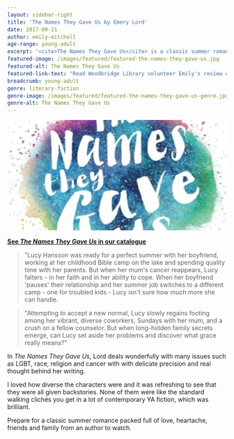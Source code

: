```yaml
---
layout: sidebar-right
title: 'The Names They Gave Us by Emery Lord'
date: 2017-09-21
author: emily-mitchell
age-range: young-adult
excerpt: '<cite>The Names They Gave Us</cite> is a classic summer romance packed full of love, heartache, friends and family from an author to watch.'
featured-image: /images/featured/featured-the-names-they-gave-us.jpg
featured-alt: The Names They Gave Us
featured-link-text: "Read Woodbridge Library volunteer Emily's review of <cite>The Names They Gave Us</cite>, by Emery Lord."
breadcrumb: young-adult
genre: literary-fiction
genre-image: /images/featured/featured-the-names-they-gave-us-genre.jpg
genre-alt: The Names They Gave Us
---
```


![The Names They Gave Us](/images/featured/featured-the-names-they-gave-us.jpg)

**[See <cite>The Names They Gave Us</cite> in our catalogue](https://suffolk.spydus.co.uk/cgi-bin/spydus.exe/ENQ/OPAC/BIBENQ?BRN=2160775)**

> "Lucy Hansson was ready for a perfect summer with her boyfriend, working at her childhood Bible camp on the lake and spending quality time with her parents. But when her mum's cancer reappears, Lucy falters - in her faith and in her ability to cope. When her boyfriend 'pauses' their relationship and her summer job switches to a different camp - one for troubled kids - Lucy isn't sure how much more she can handle.

> "Attempting to accept a new normal, Lucy slowly regains footing among her vibrant, diverse coworkers, Sundays with her mum, and a crush on a fellow counselor. But when long-hidden family secrets emerge, can Lucy set aside her problems and discover what grace really means?"

In <cite>The Names They Gave Us</cite>, Lord deals wonderfully with many issues such as LGBT, race, religion and cancer with with delicate precision and real thought behind her writing.

I loved how diverse the characters were and it was refreshing to see that they were all given backstories. None of them were like the standard walking clichés you get in a lot of contemporary YA fiction, which was brilliant.

Prepare for a classic summer romance packed full of love, heartache, friends and family from an author to watch.
